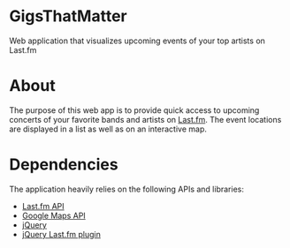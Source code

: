 GigsThatMatter
==============

Web application that visualizes upcoming events of your top artists on
Last.fm

# About

The purpose of this web app is to provide quick access to upcoming
concerts of your favorite bands and artists on
[Last.fm](http://www.last.fm). The event locations are displayed in a
list as well as on an interactive map.

# Dependencies

The application heavily relies on the following APIs and libraries:

* [Last.fm API](http://www.last.fm/api)
* [Google Maps API](https://developers.google.com/maps/)
* [jQuery](http://jquery.com/)
* [jQuery Last.fm plugin](https://github.com/Johennes/jquery.lastfm)
